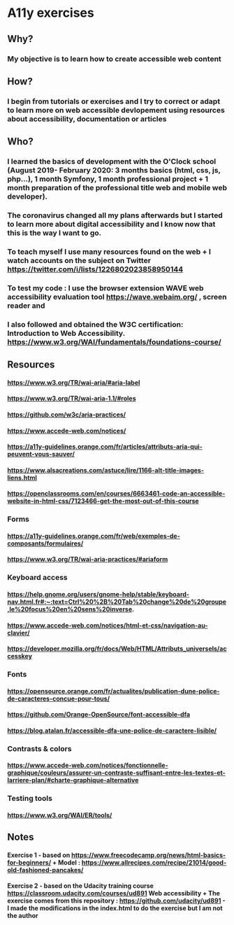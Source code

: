 # A11y exercises

## Why?
### My objective is to learn how to create accessible web content

## How?

### I begin from tutorials or exercises and I try to correct or adapt to learn more on web accessible devlopement using resources about accessibility, documentation or articles 

## Who?
### I learned the basics of development with the O'Clock school (August 2019- February 2020: 3 months basics (html, css, js, php...), 1 month Symfony, 1 month professional project + 1 month preparation of the professional title web and mobile web developer).

### The coronavirus changed all my plans afterwards but I started to learn more about digital accessibility and I know now that this is the way I want to go. 

### To teach myself I use many resources found on the web + I watch accounts on the subject on Twitter https://twitter.com/i/lists/1226802023858950144
### To test my code : I use the browser extension WAVE web accessibility evaluation tool https://wave.webaim.org/ , screen reader and 

### I also followed and obtained the W3C certification: Introduction to Web Accessibility. https://www.w3.org/WAI/fundamentals/foundations-course/



## Resources

#### https://www.w3.org/TR/wai-aria/#aria-label
#### https://www.w3.org/TR/wai-aria-1.1/#roles
#### https://github.com/w3c/aria-practices/

#### https://www.accede-web.com/notices/ 

#### https://a11y-guidelines.orange.com/fr/articles/attributs-aria-qui-peuvent-vous-sauver/
#### https://www.alsacreations.com/astuce/lire/1166-alt-title-images-liens.html
#### https://openclassrooms.com/en/courses/6663461-code-an-accessible-website-in-html-css/7123466-get-the-most-out-of-this-course

### Forms
#### https://a11y-guidelines.orange.com/fr/web/exemples-de-composants/formulaires/
#### https://www.w3.org/TR/wai-aria-practices/#ariaform

### Keyboard access
#### https://help.gnome.org/users/gnome-help/stable/keyboard-nav.html.fr#:~:text=Ctrl%20%2B%20Tab%20change%20de%20groupe,le%20focus%20en%20sens%20inverse.
#### https://www.accede-web.com/notices/html-et-css/navigation-au-clavier/
#### https://developer.mozilla.org/fr/docs/Web/HTML/Attributs_universels/accesskey

### Fonts
#### https://opensource.orange.com/fr/actualites/publication-dune-police-de-caracteres-concue-pour-tous/
#### https://github.com/Orange-OpenSource/font-accessible-dfa 
####  https://blog.atalan.fr/accessible-dfa-une-police-de-caractere-lisible/


### Contrasts & colors
#### https://www.accede-web.com/notices/fonctionnelle-graphique/couleurs/assurer-un-contraste-suffisant-entre-les-textes-et-larriere-plan/#charte-graphique-alternative

### Testing tools
#### https://www.w3.org/WAI/ER/tools/

## Notes
#### Exercise 1 -  based on https://www.freecodecamp.org/news/html-basics-for-beginners/  + Model : https://www.allrecipes.com/recipe/21014/good-old-fashioned-pancakes/
#### Exercise 2 - based on the Udacity training course https://classroom.udacity.com/courses/ud891 Web accessibility + The exercise comes from this repository : https://github.com/udacity/ud891 - I made the modifications in the index.html to do the exercise but I am not the author 

